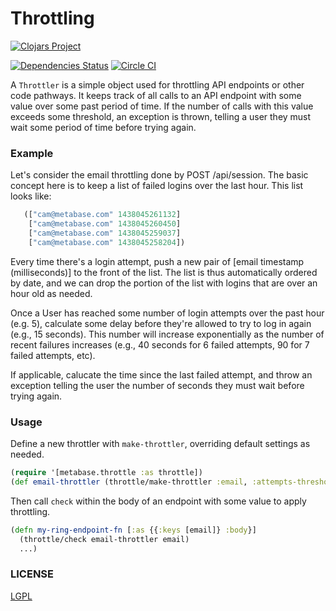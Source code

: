 # Throttling

[![Clojars Project](https://clojars.org/metabase-throttle/latest-version.svg)](http://clojars.org/metabase-throttle)

[![Dependencies Status](http://jarkeeper.com/metabase/throttle/status.png)](http://jarkeeper.com/metabase/throttle) [![Circle CI](https://circleci.com/gh/metabase/throttle.svg?style=svg)](https://circleci.com/gh/metabase/throttle)

A `Throttler` is a simple object used for throttling API endpoints or other code pathways. It keeps track of all calls to an API endpoint
with some value over some past period of time. If the number of calls with this value exceeds some threshold,
an exception is thrown, telling a user they must wait some period of time before trying again.

### Example

Let's consider the email throttling done by POST /api/session.
The basic concept here is to keep a list of failed logins over the last hour. This list looks like:

```clojure
   (["cam@metabase.com" 1438045261132]
    ["cam@metabase.com" 1438045260450]
    ["cam@metabase.com" 1438045259037]
    ["cam@metabase.com" 1438045258204])
```

Every time there's a login attempt, push a new pair of [email timestamp (milliseconds)] to the front of the list.
The list is thus automatically ordered by date, and we can drop the portion of the list with logins that are over
an hour old as needed.

Once a User has reached some number of login attempts over the past hour (e.g. 5), calculate some delay before
they're allowed to try to log in again (e.g., 15 seconds). This number will increase exponentially as the number of
recent failures increases (e.g., 40 seconds for 6 failed attempts, 90 for 7 failed attempts, etc).

If applicable, calucate the time since the last failed attempt, and throw an exception telling the user the number
of seconds they must wait before trying again.

### Usage

Define a new throttler with `make-throttler`, overriding default settings as needed.

```clojure
(require '[metabase.throttle :as throttle])
(def email-throttler (throttle/make-throttler :email, :attempts-threshold 10))
```

Then call `check` within the body of an endpoint with some value to apply throttling.

```clojure
(defn my-ring-endpoint-fn [:as {{:keys [email]} :body}]
  (throttle/check email-throttler email)
  ...)
```

### LICENSE

[LGPL](https://www.gnu.org/licenses/lgpl.txt)

